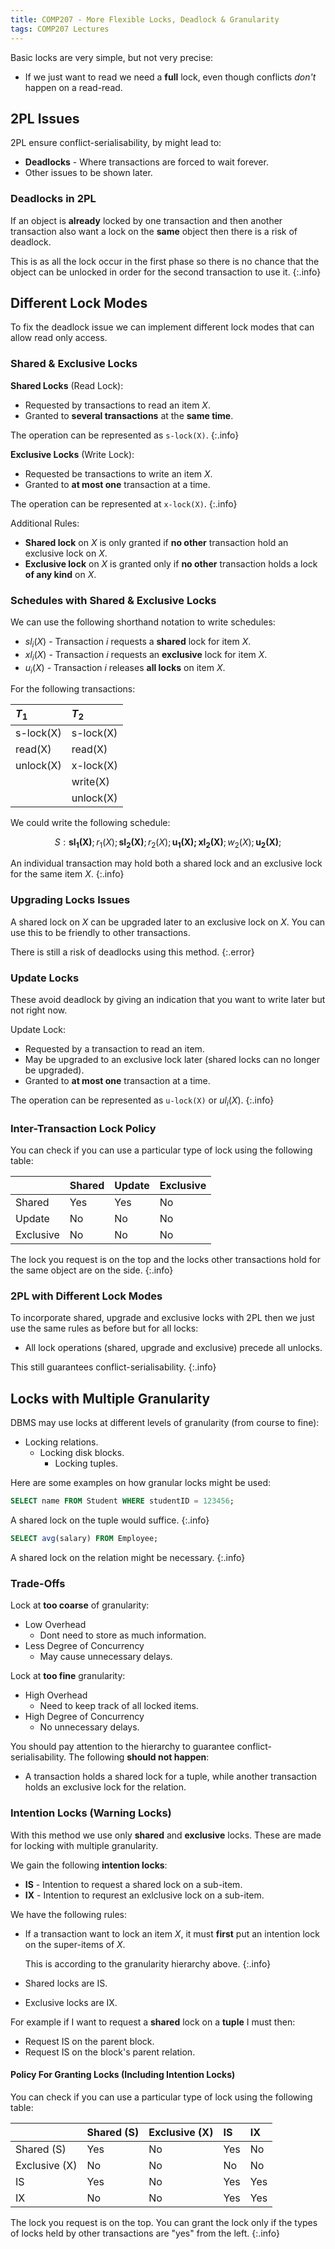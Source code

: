 ```yaml
---
title: COMP207 - More Flexible Locks, Deadlock & Granularity
tags: COMP207 Lectures
---
```

Basic locks are very simple, but not very precise:

* If we just want to read we  need a **full** lock, even though conflicts *don't* happen on a read-read.

## 2PL Issues
2PL ensure conflict-serialisability, by might lead to:

* **Deadlocks** - Where transactions are forced to wait forever.
* Other issues to be shown later.

### Deadlocks in 2PL
If an object is **already** locked by one transaction and then another transaction also want a lock on the **same** object then there is a risk of deadlock.

This is as all the lock occur in the first phase so there is no chance that the object can be unlocked in order for the second transaction to use it.
{:.info}

## Different Lock Modes
To fix the deadlock issue we can implement different lock modes that can allow read only access.

### Shared & Exclusive Locks
**Shared Locks** (Read Lock):

* Requested by transactions to read an item $X$.
* Granted to **several transactions** at the **same time**.

The operation can be represented as `s-lock(X)`.
{:.info}

**Exclusive Locks** (Write Lock):

* Requested be transactions to write an item $X$.
* Granted to **at most one** transaction at a time.

The operation can be represented at `x-lock(X)`.
{:.info}

Additional Rules:

* **Shared lock** on $X$ is only granted if **no other** transaction hold an exclusive lock on $X$.
* **Exclusive lock** on $X$ is granted only if **no other** transaction holds a lock **of any kind** on $X$.

### Schedules with Shared & Exclusive Locks
We can use the following shorthand notation to write schedules:

* $sl_i(X)$ - Transaction $i$ requests a **shared** lock for item $X$.
* $xl_i(X)$ - Transaction $i$ requests an **exclusive** lock for item $X$.
* $u_i(X)$ - Transaction $i$ releases **all locks** on item $X$.

For the following transactions:

| $T_1$ | $T_2$ |
| :-- | :-- |
| s-lock(X) | s-lock(X) |
| read(X) | read(X) |
| unlock(X) | x-lock(X) |
| | write(X) |
| | unlock(X) |

We could write the following schedule:

$$
S: \mathbf{sl_1(X)};r_1(X);\mathbf{sl_2(X)};r_2(X);\mathbf{u_1(X);xl_2(X)};w_2(X);\mathbf{u_2(X)};
$$

An individual transaction may hold both a shared lock and an exclusive lock for the same item $X$.
{:.info}

### Upgrading Locks Issues
A shared lock on $X$ can be upgraded later to an exclusive lock on $X$. You can use this to be friendly to other transactions.

There is still a risk of deadlocks using this method.
{:.error}

### Update Locks
These avoid deadlock by giving an indication that you want to write later but not right now.

Update Lock:

* Requested by a transaction to read an item.
* May be upgraded to an exclusive lock later (shared locks can no longer be upgraded).
* Granted to **at most one** transaction at a time.

The operation can be represented as `u-lock(X)` or $ul_i(X)$.
{:.info}

### Inter-Transaction Lock Policy
You can check if you can use a particular type of lock using the following table:

| | Shared | Update | Exclusive |
| :-- | :-- | :-- | :-- |
| Shared | Yes | Yes | No |
| Update | No | No | No |
| Exclusive | No | No | No |

The lock you request is on the top and the locks other transactions hold for the same object are on the side.
{:.info}

### 2PL with Different Lock Modes
To incorporate shared, upgrade and exclusive locks with 2PL then we just use the same rules as before but for all locks:

* All lock operations (shared, upgrade and exclusive) precede all unlocks.

This still guarantees conflict-serialisability.
{:.info}

## Locks with Multiple Granularity
DBMS may use locks at different levels of granularity (from course to fine):

* Locking relations.
	* Locking disk blocks.
		* Locking tuples.

Here are some examples on how granular locks might be used:

```sql
SELECT name FROM Student WHERE studentID = 123456;
```

A shared lock on the tuple would suffice.
{:.info}

```sql
SELECT avg(salary) FROM Employee;
```

A shared lock on the relation might be necessary.
{:.info}

### Trade-Offs
Lock at **too coarse** of granularity:

* Low Overhead
	* Dont need to store as much information.
* Less Degree of Concurrency
	* May cause unnecessary delays.
	
Lock at **too fine** granularity:

* High Overhead
	* Need to keep track of all locked items.
* High Degree of Concurrency
	* No unnecessary delays.
	
You should pay attention to the hierarchy to guarantee conflict-serialisability. The following **should not happen**:

* A transaction holds a shared lock for a tuple, while another transaction holds an exclusive lock for the relation.

### Intention Locks (Warning Locks)
With this method we use only **shared** and **exclusive** locks. These are made for locking with multiple granularity.

We gain the following **intention locks**:

* **IS** - Intention to request a shared lock on a sub-item.
* **IX** - Intention to requrest an exlclusive lock on a sub-item.

We have the following rules:

* If a transaction want to lock an item $X$, it must **first** put an intention lock on the super-items of $X$.
	
	This is according to the granularity hierarchy above.
	{:.info}
* Shared locks are IS.
* Exclusive locks are IX.

For example if I want to request a **shared** lock on a **tuple** I must then:

* Request IS on the parent block.
* Request IS on the block's parent relation.

#### Policy For Granting Locks (Including Intention Locks)
You can check if you can use a particular type of lock using the following table:

| | Shared (S) | Exclusive (X) | IS | IX |
| :-- | :-- | :-- | :-- | :-- |
| Shared (S) | Yes | No | Yes | No |
| Exclusive (X) | No | No | No | No |
| IS | Yes | No | Yes | Yes |
| IX | No | No | Yes | Yes |

The lock you request is on the top. You can grant the lock only if the types of locks held by other transactions are "yes" from the left.
{:.info}